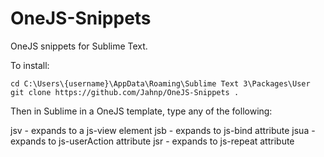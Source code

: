 OneJS-Snippets
==============

OneJS snippets for Sublime Text.

To install:
```
cd C:\Users\{username}\AppData\Roaming\Sublime Text 3\Packages\User
git clone https://github.com/Jahnp/OneJS-Snippets .
```
Then in Sublime in a OneJS template, type any of the following:

jsv - expands to a js-view element
jsb - expands to js-bind attribute
jsua - expands to js-userAction attribute
jsr - expands to js-repeat attribute

